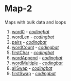 # Map-2

Maps with bulk data and loops

1. [word0](https://github.com/liampuk/code-practice/blob/master/codingbat/java/map-2/word0.md) - _[codingbat](http://codingbat.com/prob/p152303)_
2. [wordLen](https://github.com/liampuk/code-practice/blob/master/codingbat/java/map-2/wordLen.md) - _[codingbat](http://codingbat.com/prob/p125327)_
3. [pairs](https://github.com/liampuk/code-practice/blob/master/codingbat/java/map-2/pairs.md) - _[codingbat](http://codingbat.com/prob/p126332)_
4. [wordCount](https://github.com/liampuk/code-practice/blob/master/codingbat/java/map-2/wordCount.md) - _[codingbat](http://codingbat.com/prob/p117630)_
5. [firstChar](https://github.com/liampuk/code-practice/blob/master/codingbat/java/map-2/firstChar.md) - _[codingbat](http://codingbat.com/prob/p168493)_
6. [wordAppend](https://github.com/liampuk/code-practice/blob/master/codingbat/java/map-2/wordAppend.md) - _[codingbat](http://codingbat.com/prob/p103593)_
7. [wordMultiple](https://github.com/liampuk/code-practice/blob/master/codingbat/java/map-2/wordMultiple.md) - _[codingbat](http://codingbat.com/prob/p190862)_
8. [allSwap](https://github.com/liampuk/code-practice/blob/master/codingbat/java/map-2/allSwap.md) - _[codingbat](http://codingbat.com/prob/p134133)_
9. [firstSwap](https://github.com/liampuk/code-practice/blob/master/codingbat/java/map-2/firstSwap.md) - _[codingbat](http://codingbat.com/prob/p150113)_